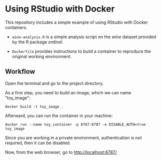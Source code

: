 # Using RStudio with Docker

This repository includes a simple example of using RStudio with Docker containers.

- `wine-analysis.R` is a simple analysis script on the *wine* dataset provided by the R package *ordinal*.

- `Dockerfile` provides instructions to build a container to reproduce the original working environment.

## Workflow

Open the terminal and go to the project directory.

As a first step, you need to build an image, which we can name "toy_image":

```
docker build -t toy_image .
```

Afterward, you can run the container in your machine:

```
docker run --name toy_container -p 8787:8787 -e DISABLE_AUTH=true toy_image
```

Since you are working in a private environment, authentication is not required, then it can be disabled.

Now, from the web browser, go to [http://localhost:8787/](http://localhost:8787/)
